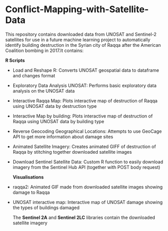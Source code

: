# Conflict-Mapping-with-Satellite-Data

This repository contains downloaded data from UNOSAT and Sentinel-2 satellites for use in a future machine learning project to automatically identify building destruction in the Syrian city of Raqqa after the American Coalition bombing in 2017.It contains:

**R Scripts**

-   Load and Reshape R: Converts UNOSAT geospatial data to dataframe and changes format

-   Exploratory Data Analysis UNOSAT: Performs basic exploratory data analysis on the UNOSAT data

-   Interactive Raqqa Map: Plots interactive map of destruction of Raqqa using UNOSAT data by destruction type

-   Interactive Map by building: Plots interactive map of destruction of Raqqa using UNOSAT data by building type

-   Reverse Geocoding Geographical Locations: Attempts to use GeoCage API to get more information about damage sites

-   Animated Satellite Imagery: Creates animated GIFF of destruction of Raqqa by stitching together downloaded satellite images

-   Download Sentinel Satellite Data: Custom R function to easily download imagery from the Sentinel Hub API (together with POST body request)

    **Visualisations**

-   raqqa2: Animated GIF made from downloaded satellite images showing damage to Raqqa

-   UNOSAT interactive map: Interactive map of UNOSAT damage showing the types of buildings damaged

    The **Sentinel 2A** and **Sentinel 2LC** libraries contain the downloaded satellite imagery
